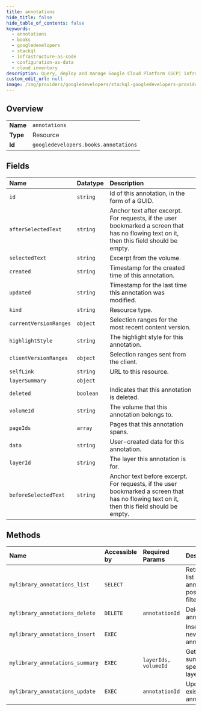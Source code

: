 ```yaml
---
title: annotations
hide_title: false
hide_table_of_contents: false
keywords:
  - annotations
  - books
  - googledevelopers    
  - stackql
  - infrastructure-as-code
  - configuration-as-data
  - cloud inventory
description: Query, deploy and manage Google Cloud Platform (GCP) infrastructure and resources using SQL
custom_edit_url: null
image: /img/providers/googledevelopers/stackql-googledevelopers-provider-featured-image.png
---
```

  
    

## Overview
<table><tbody>
<tr><td><b>Name</b></td><td><code>annotations</code></td></tr>
<tr><td><b>Type</b></td><td>Resource</td></tr>
<tr><td><b>Id</b></td><td><code>googledevelopers.books.annotations</code></td></tr>
</tbody></table>

## Fields
| Name | Datatype | Description |
|:-----|:---------|:------------|
| `id` | `string` | Id of this annotation, in the form of a GUID. |
| `afterSelectedText` | `string` | Anchor text after excerpt. For requests, if the user bookmarked a screen that has no flowing text on it, then this field should be empty. |
| `selectedText` | `string` | Excerpt from the volume. |
| `created` | `string` | Timestamp for the created time of this annotation. |
| `updated` | `string` | Timestamp for the last time this annotation was modified. |
| `kind` | `string` | Resource type. |
| `currentVersionRanges` | `object` | Selection ranges for the most recent content version. |
| `highlightStyle` | `string` | The highlight style for this annotation. |
| `clientVersionRanges` | `object` | Selection ranges sent from the client. |
| `selfLink` | `string` | URL to this resource. |
| `layerSummary` | `object` |  |
| `deleted` | `boolean` | Indicates that this annotation is deleted. |
| `volumeId` | `string` | The volume that this annotation belongs to. |
| `pageIds` | `array` | Pages that this annotation spans. |
| `data` | `string` | User-created data for this annotation. |
| `layerId` | `string` | The layer this annotation is for. |
| `beforeSelectedText` | `string` | Anchor text before excerpt. For requests, if the user bookmarked a screen that has no flowing text on it, then this field should be empty. |
## Methods
| Name | Accessible by | Required Params | Description |
|:-----|:--------------|:----------------|:------------|
| `mylibrary_annotations_list` | `SELECT` |  | Retrieves a list of annotations, possibly filtered. |
| `mylibrary_annotations_delete` | `DELETE` | `annotationId` | Deletes an annotation. |
| `mylibrary_annotations_insert` | `EXEC` |  | Inserts a new annotation. |
| `mylibrary_annotations_summary` | `EXEC` | `layerIds, volumeId` | Gets the summary of specified layers. |
| `mylibrary_annotations_update` | `EXEC` | `annotationId` | Updates an existing annotation. |
